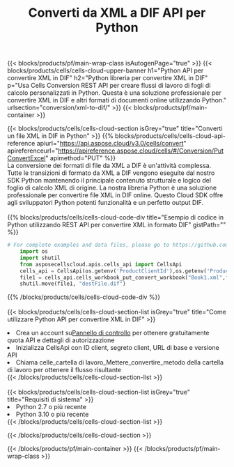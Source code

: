 ﻿---
title:  Converti da XML a DIF API per Python
description:  Utilizzo di Aspose.Cells Cloud SDK per Python per convertire il file in formato XML in un file in formato DIF.
url: /it/python/conversion/xml-to-dif/
---
{{< blocks/products/pf/main-wrap-class isAutogenPage="true" >}}
{{< blocks/products/cells/cells-cloud-upper-banner h1="Python API per convertire XML in DIF" h2="Python libreria per convertire XML in DIF" p="Usa Cells Conversion REST API per creare flussi di lavoro di fogli di calcolo personalizzati in Python. Questa è una soluzione professionale per convertire XML in DIF e altri formati di documenti online utilizzando Python." urlsection="conversion/xml-to-dif/" >}}
{{< blocks/products/pf/main-container >}}

{{< blocks/products/cells/cells-cloud-section isGrey="true" title="Converti un file XML in DIF in Python" >}}
{{% blocks/products/cells/cells-cloud-api-reference apiurl="https://api.aspose.cloud/v3.0/cells/convert" apireferenceurl="https://apireference.aspose.cloud/cells/#/Conversion/PutConvertExcel" apimethod="PUT" %}}
<br/>
La conversione dei formati di file da XML a DIF è un'attività complessa. Tutte le transizioni di formato da XML a DIF vengono eseguite dal nostro SDK Python mantenendo il principale contenuto strutturale e logico del foglio di calcolo XML di origine. La nostra libreria Python è una soluzione professionale per convertire file XML in DIF online. Questo Cloud SDK offre agli sviluppatori Python potenti funzionalità e un perfetto output DIF.
<br/>
<br/>
{{% blocks/products/cells/cells-cloud-code-div title="Esempio di codice in Python utilizzando REST API per convertire XML in formato DIF" gistPath="" %}}
 
```python
# For complete examples and data files, please go to https://github.com/aspose-cells-cloud/aspose-cells-cloud-python/
    import os
    import shutil
    from asposecellscloud.apis.cells_api import CellsApi
    cells_api = CellsApi(os.getenv('ProductClientId'),os.getenv('ProductClientSecret'))
    file1 = cells_api.cells_workbook_put_convert_workbook("Book1.xml",format="dif")
    shutil.move(file1, "destFile.dif")     
```
 
{{% /blocks/products/cells/cells-cloud-code-div %}}
<br/>
<br/>
{{< blocks/products/cells/cells-cloud-section-list isGrey="true" title="Come utilizzare Python API per convertire XML in DIF" >}}
<li> Crea un account su<a href="https://dashboard.aspose.cloud/">Pannello di controllo</a> per ottenere gratuitamente quota API e dettagli di autorizzazione</li>
<li>Inizializza CellsApi con ID client, segreto client, URL di base e versione API</li>
<li>Chiama celle_cartella di lavoro_Mettere_convertire_metodo della cartella di lavoro per ottenere il flusso risultante</li>
{{< /blocks/products/cells/cells-cloud-section-list >}}
<br/>
<br/>
{{< blocks/products/cells/cells-cloud-section-list isGrey="true" title="Requisiti di sistema" >}}
<li>Python 2.7 o più recente</li>
<li>Python 3.10 o più recente</li>
{{< /blocks/products/cells/cells-cloud-section-list >}}

{{< /blocks/products/cells/cells-cloud-section >}}

{{< /blocks/products/pf/main-container >}}
{{< /blocks/products/pf/main-wrap-class >}}
